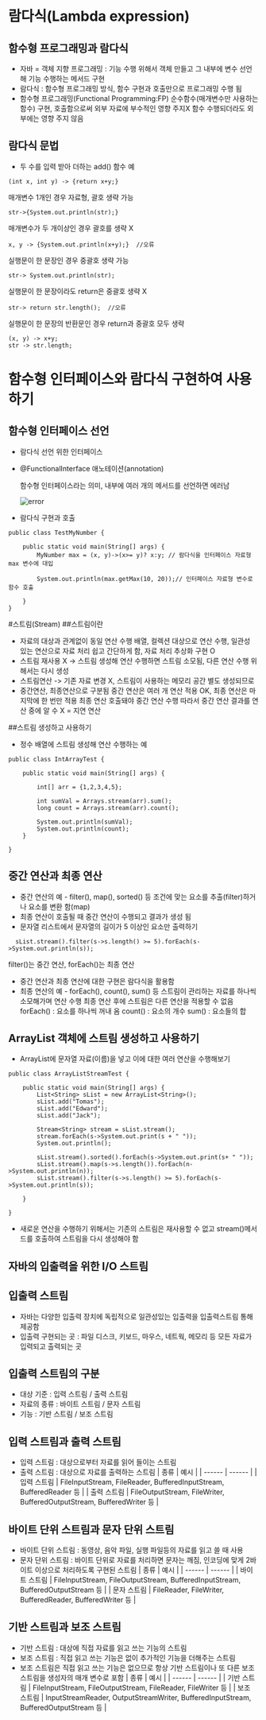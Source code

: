 # 람다식(Lambda expression)
## 함수형 프로그래밍과 람다식
- 자바 = 객체 지향 프로그래밍 : 기능 수행 위해서 객체 만들고 그 내부에 변수 선언해 기능 수행하는 메서드 구현
- 람다식 : 함수형 프로그래밍 방식, 함수 구현과 호출만으로 프로그래밍 수행 됨
- 함수형 프로그래밍(Functional Programming:FP)
  순수함수(매개변수만 사용하는 함수) 구현, 호출함으로써 외부 자료에 부수적인 영향 주지X
  함수 수행되더라도 외부에는 영향 주지 않음

## 람다식 문법
- 두 수를 입력 받아 더하는 add() 함수 예

``` 
(int x, int y) -> {return x+y;}

```
  매개변수 1개인 경우 자료형, 괄호 생략 가능
 ```
str->{System.out.println(str);}
```
  매개변수가 두 개이상인 경우 괄호를 생략 X
```
x, y -> {System.out.println(x+y);}  //오류
```
  실행문이 한 문장인 경우 중괄호 생략 가능
```
str-> System.out.println(str);
```
  실행문이 한 문장이라도 return은 중괄호 생략 X
```
str-> return str.length();  //오류
```
  실행문이 한 문장의 반환문인 경우 return과 중괄호 모두 생략 
```
(x, y) -> x+y;
str -> str.length;
```

# 함수형 인터페이스와 람다식 구현하여 사용하기
## 함수형 인터페이스 선언
- 람다식 선언 위한 인터페이스
- @FunctionalInterface 애노테이션(annotation)

    함수형 인터페이스라는 의미, 내부에 여러 개의 메서드를 선언하면 에러남 

    ![error](./img/error.png)

- 람다식 구현과 호출

```
public class TestMyNumber {

	public static void main(String[] args) {
		MyNumber max = (x, y)->(x>= y)? x:y; // 람다식을 인터페이스 자료형 max 변수에 대입

		System.out.println(max.getMax(10, 20));// 인터페이스 자료형 변수로 함수 호출

	}
}
```

#스트림(Stream)
##스트림이란
- 자료의 대상과 관계없이 동일 연산 수행
  배열, 컬렉션 대상으로 연산 수행, 일관성 있는 연산으로 자료 처리 쉽고 간단하게 함, 자료 처리 추상화 구현 O
- 스트림 재사용 X -> 스트림 생성해 연산 수행하면 스트림 소모됨, 다른 연산 수행 위해서는 다시 생성
- 스트림연산 -> 기존 자료 변경 X, 스트림이 사용하는 메모리 공간 별도 생성되므로
- 중간연산, 최종연산으로 구분됨
  중간 연산은 여러 개 연산 적용 OK, 최종 연산은 마지막에 한 번만 적용
  최종 연산 호출돼야 중간 연산 수행 따라서 중간 연산 결과를 연산 중에 알 수 X = 지연 연산

##스트림 생성하고 사용하기
- 정수 배열에 스트림 생성해 연산 수행하는 예
```
public class IntArrayTest {

	public static void main(String[] args) {

		int[] arr = {1,2,3,4,5};

		int sumVal = Arrays.stream(arr).sum();
		long count = Arrays.stream(arr).count();

		System.out.println(sumVal);
		System.out.println(count);
	}

}
```
## 중간 연산과 최종 연산
- 중간 연산의 예 - filter(), map(), sorted() 등
  조건에 맞는 요소를 추출(filter)하거나 요소를 변환 함(map)
- 최종 연산이 호출될 때 중간 연산이 수행되고 결과가 생성 됨
- 문자열 리스트에서 문자열의 길이가 5 이상인 요소만 출력하기
```
  sList.stream().filter(s->s.length() >= 5).forEach(s->System.out.println(s));
```
   filter()는 중간 연산, forEach()는 최종 연산

- 중간 연산과 최종 연산에 대한 구현은 람다식을 활용함
- 최종 연산의 예 - forEach(), count(), sum() 등
  스트림이 관리하는 자료를 하나씩 소모해가며 연산 수행
  최종 연산 후에 스트림은 다른 연산을 적용할 수 없음
  forEach() : 요소를 하나씩 꺼내 옴
  count() : 요소의 개수
  sum() : 요소들의 합

## ArrayList 객체에 스트림 생성하고 사용하기
- ArrayList에 문자열 자료(이름)을 넣고 이에 대한 여러 연산을 수행해보기
```
public class ArrayListStreamTest {

	public static void main(String[] args) {
		List<String> sList = new ArrayList<String>();
		sList.add("Tomas");
		sList.add("Edward");
		sList.add("Jack");

		Stream<String> stream = sList.stream();
		stream.forEach(s->System.out.print(s + " "));
		System.out.println();

		sList.stream().sorted().forEach(s->System.out.print(s+ " "));
		sList.stream().map(s->s.length()).forEach(n->System.out.println(n));
		sList.stream().filter(s->s.length() >= 5).forEach(s->System.out.println(s));

	}

}
```
- 새로운 연산을 수행하기 위해서는 기존의 스트림은 재사용할 수 없고 stream()메서드를 호출하여 스트림을 다시 생성해야 함


## 자바의 입출력을 위한 I/O 스트림
## 입출력 스트림
- 자바는 다양한 입출력 장치에 독립적으로 일관성있는 입출력을 입출력스트림 통해 제공함
- 입출력 구현되는 곳 : 파일 디스크, 키보드, 마우스, 네트웍, 메모리 등 모든 자료가 입력되고 출력되는 곳

## 입출력 스트림의 구분
- 대상 기준 : 입력 스트림 / 출력 스트림
- 자료의 종류 : 바이트 스트림 / 문자 스트림
- 기능 : 기반 스트림 / 보조 스트림

## 입력 스트림과 출력 스트림
- 입력 스트림 : 대상으로부터 자료를 읽어 들이는 스트림
- 출력 스트림 : 대상으로 자료를 출력하는 스트림
| 종류 | 예시 |
| ------ | ------ |
| 입력 스트림 | FileInputStream, FileReader, BufferedInputStream, BufferedReader 등 |
| 출력 스트림 | FileOutputStream, FileWriter, BufferedOutputStream, BufferedWriter 등 |

## 바이트 단위 스트림과 문자 단위 스트림
- 바이트 단위 스트림 : 동영상, 음악 파일, 실행 파일등의 자료를 읽고 쓸 때 사용
- 문자 단위 스트림 : 바이트 단위로 자료를 처리하면 문자는 깨짐, 인코딩에 맞게 2바이트 이상으로 처리하도록 구현된 스트림 
| 종류 | 예시 |
| ------ | ------ |
| 바이트 스트림 | FileInputStream, FileOutputStream, BufferedInputStream, BufferedOutputStream 등 |
| 문자 스트림 | FileReader, FileWriter, BufferedReader, BufferedWriter 등 |

## 기반 스트림과 보조 스트림
- 기반 스트림 : 대상에 직접 자료를 읽고 쓰는 기능의 스트림
- 보조 스트림 : 직접 읽고 쓰는 기능은 없이 추가적인 기능을 더해주는 스트림
- 보조 스트림은 직접 읽고 쓰는 기능은 없으므로 항상 기반 스트림이나 또 다른 보조 스트림을 생성자의 매개 변수로 포함
| 종류 | 예시 |
| ------ | ------ |
| 기반 스트림 | FileInputStream, FileOutputStream, FileReader, FileWriter 등 |
| 보조 스트림 | InputStreamReader, OutputStreamWriter, BufferedInputStream, BufferedOutputStream 등 |
